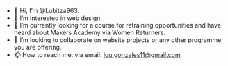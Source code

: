 - 👋 Hi, I’m @Lubitza963.
- 👀 I’m interested in web design.
- 🌱 I’m currently looking for a course for retraining opportunities and have heard about Makers Academy via Women Returners.
- 💞️ I’m looking to collaborate on website projects or any other programme you are offering.
- 📫 How to reach me: via email: lou.gonzales11@gmail.com

<!---
Lubitza963/Lubitza963 is a ✨ special ✨ repository because its `README.md` (this file) appears on your GitHub profile.
You can click the Preview link to take a look at your changes.
--->
